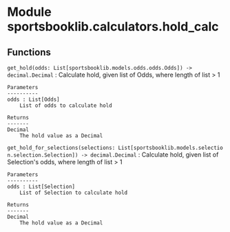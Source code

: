 Module sportsbooklib.calculators.hold_calc
==========================================

Functions
---------

    
`get_hold(odds: List[sportsbooklib.models.odds.odds.Odds]) ‑> decimal.Decimal`
:   Calculate hold, given list of Odds, where length of list > 1
    
    Parameters
    ----------
    odds : List[Odds]
        List of odds to calculate hold
    
    Returns
    -------
    Decimal
        The hold value as a Decimal

    
`get_hold_for_selections(selections: List[sportsbooklib.models.selection.selection.Selection]) ‑> decimal.Decimal`
:   Calculate hold, given list of Selection's odds, where length of list > 1
    
    Parameters
    ----------
    odds : List[Selection]
        List of Selection to calculate hold
    
    Returns
    -------
    Decimal
        The hold value as a Decimal